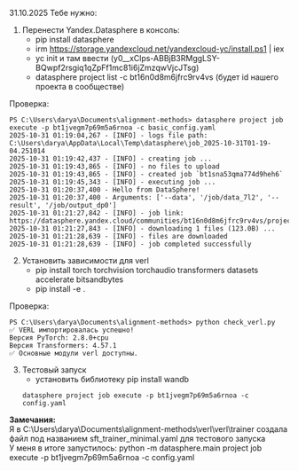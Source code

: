 31.10.2025
Тебе нужно: 
1) Перенести Yandex.Datasphere в консоль:
   - pip install datasphere
   - irm https://storage.yandexcloud.net/yandexcloud-yc/install.ps1 | iex
   - yc init и там ввести (y0__xClps-ABBjB3RMggLSY-BQwpf2rsgiq1qZpFf1mc81i6jZmzqwVjcJTsg)
   - datasphere project list -c bt16n0d8m6jfrc9rv4vs (будет id нашего проекта в сообществе)
  
Проверка:
```
PS C:\Users\darya\Documents\alignment-methods> datasphere project job execute -p bt1jvegm7p69m5a6rnoa -c basic_config.yaml
2025-10-31 01:19:04,267 - [INFO] - logs file path: C:\Users\darya\AppData\Local\Temp\datasphere\job_2025-10-31T01-19-04.251014
2025-10-31 01:19:42,437 - [INFO] - creating job ...
2025-10-31 01:19:43,865 - [INFO] - no files to upload
2025-10-31 01:19:43,865 - [INFO] - created job `bt1sna53qma774d9heh6`
2025-10-31 01:19:45,343 - [INFO] - executing job ...
2025-10-31 01:20:37,400 - Hello from DataSphere!
2025-10-31 01:20:37,400 - Arguments: ['--data', '/job/data_7l2', '--result', '/job/output_dp0']
2025-10-31 01:21:27,842 - [INFO] - job link: https://datasphere.yandex.cloud/communities/bt16n0d8m6jfrc9rv4vs/projects/bt1jvegm7p69m5a6rnoa/job/bt1sna53qma774d9heh6
2025-10-31 01:21:27,843 - [INFO] - downloading 1 files (123.0B) ...
2025-10-31 01:21:28,639 - [INFO] - files are downloaded
2025-10-31 01:21:28,639 - [INFO] - job completed successfully
```

2) Установить зависимости для verl
   - pip install torch torchvision torchaudio transformers datasets accelerate bitsandbytes
   - pip install -e .
  
Проверка: 
```
PS C:\Users\darya\Documents\alignment-methods> python check_verl.py
✅ VERL импортировалась успешно!
Версия PyTorch: 2.8.0+cpu
Версия Transformers: 4.57.1
✅ Основные модули verl доступны.
```

3) Тестовый запуск
   - установить библиотеку pip install wandb  
   ```
   datasphere project job execute -p bt1jvegm7p69m5a6rnoa -c config.yaml
   ```

**Замечания:**    
Я в C:\Users\darya\Documents\alignment-methods\verl\verl\trainer создала файл под названием sft_trainer_minimal.yaml для тестового запуска  
У меня в итоге запустилось: python -m datasphere.main project job execute -p bt1jvegm7p69m5a6rnoa -c config.yaml
